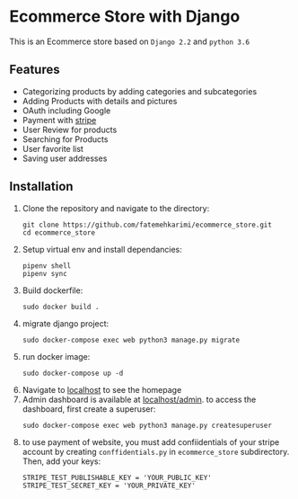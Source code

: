 # Ecommerce Store with Django
This is an Ecommerce store based on `Django 2.2` and `python 3.6`


## Features
* Categorizing products by adding categories and subcategories
* Adding Products with details and pictures
* OAuth including Google
* Payment with [stripe](www.stripe.com)
* User Review for products
* Searching for Products
* User favorite list
* Saving user addresses

## Installation
1. Clone the repository and navigate to the directory:
    ```
    git clone https://github.com/fatemehkarimi/ecommerce_store.git
    cd ecommerce_store
    ```
1. Setup virtual env and install dependancies:
    ```
    pipenv shell
    pipenv sync
    ```
1. Build dockerfile:
    ```
    sudo docker build .
    ```
1. migrate django project:
    ```
    sudo docker-compose exec web python3 manage.py migrate
    ```
1. run docker image:
    ```
    sudo docker-compose up -d
    ```
1. Navigate to [localhost](http://localhost:8000) to see the homepage
1. Admin dashboard is available at [localhost/admin](http://localhost:8000/admin). to access the dashboard, first create a superuser:
    ```
    sudo docker-compose exec web python3 manage.py createsuperuser
    ```
1. to use payment of website, you must add confiidentials of your stripe account by creating `conffidentials.py` in `ecommerce_store` subdirectory. Then, add your keys:
    ```
    STRIPE_TEST_PUBLISHABLE_KEY = 'YOUR_PUBLIC_KEY'
    STRIPE_TEST_SECRET_KEY = 'YOUR_PRIVATE_KEY'
    ```
